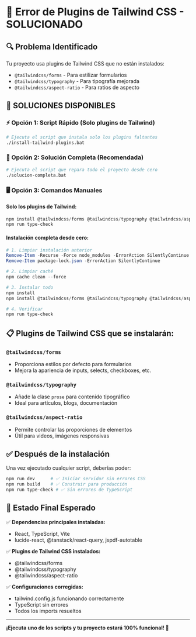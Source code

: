 # 🎨 Error de Plugins de Tailwind CSS - SOLUCIONADO

## 🔍 Problema Identificado
Tu proyecto usa plugins de Tailwind CSS que no están instalados:
- `@tailwindcss/forms` - Para estilizar formularios
- `@tailwindcss/typography` - Para tipografía mejorada  
- `@tailwindcss/aspect-ratio` - Para ratios de aspecto

## 🚀 SOLUCIONES DISPONIBLES

### ⚡ Opción 1: Script Rápido (Solo plugins de Tailwind)
```bash
# Ejecuta el script que instala solo los plugins faltantes
./install-tailwind-plugins.bat
```

### 🔧 Opción 2: Solución Completa (Recomendada)
```bash
# Ejecuta el script que repara todo el proyecto desde cero
./solucion-completa.bat
```

### 🖥️ Opción 3: Comandos Manuales

#### Solo los plugins de Tailwind:
```powershell
npm install @tailwindcss/forms @tailwindcss/typography @tailwindcss/aspect-ratio
npm run type-check
```

#### Instalación completa desde cero:
```powershell
# 1. Limpiar instalación anterior
Remove-Item -Recurse -Force node_modules -ErrorAction SilentlyContinue
Remove-Item package-lock.json -ErrorAction SilentlyContinue

# 2. Limpiar caché
npm cache clean --force

# 3. Instalar todo
npm install
npm install @tailwindcss/forms @tailwindcss/typography @tailwindcss/aspect-ratio

# 4. Verificar
npm run type-check
```

## 📋 Plugins de Tailwind CSS que se instalarán:

### `@tailwindcss/forms`
- Proporciona estilos por defecto para formularios
- Mejora la apariencia de inputs, selects, checkboxes, etc.

### `@tailwindcss/typography`  
- Añade la clase `prose` para contenido tipográfico
- Ideal para artículos, blogs, documentación

### `@tailwindcss/aspect-ratio`
- Permite controlar las proporciones de elementos
- Útil para videos, imágenes responsivas

## ✅ Después de la instalación

Una vez ejecutado cualquier script, deberías poder:

```bash
npm run dev      # ✅ Iniciar servidor sin errores CSS
npm run build    # ✅ Construir para producción  
npm run type-check # ✅ Sin errores de TypeScript
```

## 🎯 Estado Final Esperado

✅ **Dependencias principales instaladas:**
- React, TypeScript, Vite
- lucide-react, @tanstack/react-query, jspdf-autotable

✅ **Plugins de Tailwind CSS instalados:**
- @tailwindcss/forms
- @tailwindcss/typography  
- @tailwindcss/aspect-ratio

✅ **Configuraciones corregidas:**
- tailwind.config.js funcionando correctamente
- TypeScript sin errores
- Todos los imports resueltos

---

**¡Ejecuta uno de los scripts y tu proyecto estará 100% funcional! 🎉**
